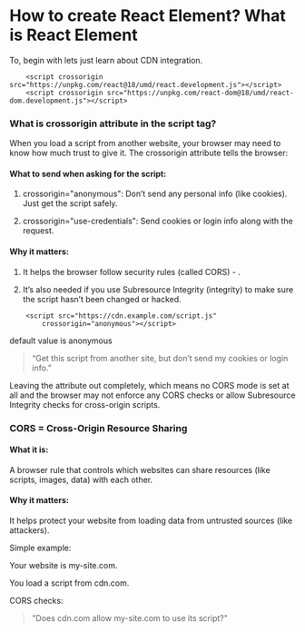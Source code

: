 # How to create React Element? What is React Element

To, begin with lets just learn about CDN integration.

``` 
    <script crossorigin src="https://unpkg.com/react@18/umd/react.development.js"></script>
    <script crossorigin src="https://unpkg.com/react-dom@18/umd/react-dom.development.js"></script>
```

### What is crossorigin attribute in the script tag?

When you load a script from another website, your browser may need to know how much trust to give it. The crossorigin attribute tells the browser:

#### What to send when asking for the script:

1. crossorigin="anonymous":
Don’t send any personal info (like cookies). Just get the script safely.

2. crossorigin="use-credentials":
Send cookies or login info along with the request.

#### Why it matters:
1. It helps the browser follow security rules (called CORS) - .

2. It’s also needed if you use Subresource Integrity (integrity) to make sure the script hasn’t been changed or hacked.

```
    <script src="https://cdn.example.com/script.js"
        crossorigin="anonymous"></script>
``` 
default value is anonymous

> “Get this script from another site, but don’t send my cookies or login info.”

Leaving the attribute out completely, which means no CORS mode is set at all and the browser may not enforce any CORS checks or allow Subresource Integrity checks for cross-origin scripts.

 ### CORS = Cross-Origin Resource Sharing
#### What it is:
A browser rule that controls which websites can share resources (like scripts, images, data) with each other.

#### Why it matters:
It helps protect your website from loading data from untrusted sources (like attackers).

Simple example:

Your website is my-site.com.

You load a script from cdn.com.

CORS checks:
> "Does cdn.com allow my-site.com to use its script?"